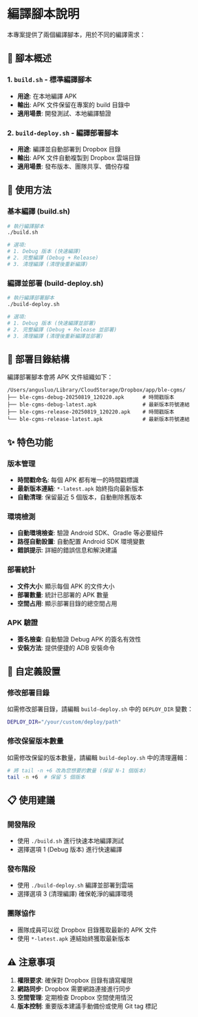 # 編譯腳本說明

本專案提供了兩個編譯腳本，用於不同的編譯需求：

## 📝 腳本概述

### 1. `build.sh` - 標準編譯腳本
- **用途**: 在本地編譯 APK
- **輸出**: APK 文件保留在專案的 build 目錄中
- **適用場景**: 開發測試、本地編譯驗證

### 2. `build-deploy.sh` - 編譯部署腳本
- **用途**: 編譯並自動部署到 Dropbox 目錄
- **輸出**: APK 文件自動複製到 Dropbox 雲端目錄
- **適用場景**: 發布版本、團隊共享、備份存檔

## 🚀 使用方法

### 基本編譯 (build.sh)
```bash
# 執行編譯腳本
./build.sh

# 選項:
# 1. Debug 版本 (快速編譯)
# 2. 完整編譯 (Debug + Release)  
# 3. 清理編譯 (清理後重新編譯)
```

### 編譯並部署 (build-deploy.sh)
```bash
# 執行編譯部署腳本
./build-deploy.sh

# 選項:
# 1. Debug 版本 (快速編譯並部署)
# 2. 完整編譯 (Debug + Release 並部署)
# 3. 清理編譯 (清理後重新編譯並部署)
```

## 📁 部署目錄結構

編譯部署腳本會將 APK 文件組織如下：
```
/Users/angusluo/Library/CloudStorage/Dropbox/app/ble-cgms/
├── ble-cgms-debug-20250819_120220.apk      # 時間戳版本
├── ble-cgms-debug-latest.apk               # 最新版本符號連結
├── ble-cgms-release-20250819_120220.apk    # 時間戳版本
└── ble-cgms-release-latest.apk             # 最新版本符號連結
```

## ✨ 特色功能

### 版本管理
- **時間戳命名**: 每個 APK 都有唯一的時間戳標識
- **最新版本連結**: `*-latest.apk` 始終指向最新版本
- **自動清理**: 保留最近 5 個版本，自動刪除舊版本

### 環境檢測
- **自動環境檢查**: 驗證 Android SDK、Gradle 等必要組件
- **路徑自動設置**: 自動配置 Android SDK 環境變數
- **錯誤提示**: 詳細的錯誤信息和解決建議

### 部署統計
- **文件大小**: 顯示每個 APK 的文件大小
- **部署數量**: 統計已部署的 APK 數量
- **空間占用**: 顯示部署目錄的總空間占用

### APK 驗證
- **簽名檢查**: 自動驗證 Debug APK 的簽名有效性
- **安裝方法**: 提供便捷的 ADB 安裝命令

## 🔧 自定義設置

### 修改部署目錄
如需修改部署目錄，請編輯 `build-deploy.sh` 中的 `DEPLOY_DIR` 變數：
```bash
DEPLOY_DIR="/your/custom/deploy/path"
```

### 修改保留版本數量
如需修改保留的版本數量，請編輯 `build-deploy.sh` 中的清理邏輯：
```bash
# 將 tail -n +6 改為您想要的數量 (保留 N-1 個版本)
tail -n +6  # 保留 5 個版本
```

## 📋 使用建議

### 開發階段
- 使用 `./build.sh` 進行快速本地編譯測試
- 選擇選項 1 (Debug 版本) 進行快速編譯

### 發布階段
- 使用 `./build-deploy.sh` 編譯並部署到雲端
- 選擇選項 3 (清理編譯) 確保乾淨的編譯環境

### 團隊協作
- 團隊成員可以從 Dropbox 目錄獲取最新的 APK 文件
- 使用 `*-latest.apk` 連結始終獲取最新版本

## ⚠️ 注意事項

1. **權限要求**: 確保對 Dropbox 目錄有讀寫權限
2. **網路同步**: Dropbox 需要網路連接進行同步
3. **空間管理**: 定期檢查 Dropbox 空間使用情況
4. **版本控制**: 重要版本建議手動備份或使用 Git tag 標記
